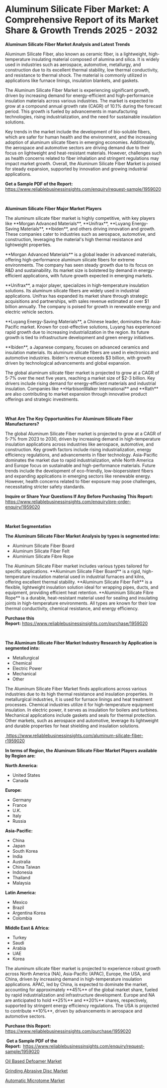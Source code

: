 <p><h1>Aluminum Silicate Fiber Market: A Comprehensive Report of its Market Share & Growth Trends 2025 - 2032</h1></p><p><strong>Aluminum Silicate Fiber Market Analysis and Latest Trends</strong></p>
<p><p>Aluminum Silicate Fiber, also known as ceramic fiber, is a lightweight, high-temperature insulating material composed of alumina and silica. It is widely used in industries such as aerospace, automotive, metallurgy, and construction due to its excellent thermal stability, low thermal conductivity, and resistance to thermal shock. The material is commonly utilized in applications like furnace linings, insulation blankets, and gaskets.</p><p>The Aluminum Silicate Fiber Market is experiencing significant growth, driven by increasing demand for energy-efficient and high-performance insulation materials across various industries. The market is expected to grow at a compound annual growth rate (CAGR) of 10.1% during the forecast period. This growth is fueled by advancements in manufacturing technologies, rising industrialization, and the need for sustainable insulation solutions.</p><p>Key trends in the market include the development of bio-soluble fibers, which are safer for human health and the environment, and the increasing adoption of aluminum silicate fibers in emerging economies. Additionally, the aerospace and automotive sectors are driving demand due to their focus on lightweight and heat-resistant materials. However, challenges such as health concerns related to fiber inhalation and stringent regulations may impact market growth. Overall, the Aluminum Silicate Fiber Market is poised for steady expansion, supported by innovation and growing industrial applications.</p></p>
<p><strong>Get a Sample PDF of the Report:&nbsp;</strong> <a href="https://www.reliablebusinessinsights.com/enquiry/request-sample/1959020?utm_campaign=1119&utm_medium=2&utm_source=Github&utm_content=ia&utm_term=25012025&utm_id=aluminum-silicate-fiber">https://www.reliablebusinessinsights.com/enquiry/request-sample/1959020</a></p>
<p>&nbsp;</p>
<p><strong>Aluminum Silicate Fiber Major Market Players</strong></p>
<p><p>The aluminum silicate fiber market is highly competitive, with key players like **Morgan Advanced Materials**, **Unifrax**, **Luyang Energy-Saving Materials**, **Ibiden**, and others driving innovation and growth. These companies cater to industries such as aerospace, automotive, and construction, leveraging the material's high thermal resistance and lightweight properties.</p><p>**Morgan Advanced Materials** is a global leader in advanced materials, offering high-performance aluminum silicate fibers for extreme environments. The company has seen steady growth due to its focus on R&D and sustainability. Its market size is bolstered by demand in energy-efficient applications, with future growth expected in emerging markets.</p><p>**Unifrax**, a major player, specializes in high-temperature insulation solutions. Its aluminum silicate fibers are widely used in industrial applications. Unifrax has expanded its market share through strategic acquisitions and partnerships, with sales revenue estimated at over $1 billion annually. The company is poised for growth in renewable energy and electric vehicle sectors.</p><p>**Luyang Energy-Saving Materials**, a Chinese leader, dominates the Asia-Pacific market. Known for cost-effective solutions, Luyang has experienced rapid growth due to increasing industrialization in the region. Its future growth is tied to infrastructure development and green energy initiatives.</p><p>**Ibiden**, a Japanese company, focuses on advanced ceramics and insulation materials. Its aluminum silicate fibers are used in electronics and automotive industries. Ibiden's revenue exceeds $3 billion, with growth driven by technological advancements and global expansion.</p><p>The global aluminum silicate fiber market is projected to grow at a CAGR of 5-7% over the next five years, reaching a market size of $2-3 billion. Key drivers include rising demand for energy-efficient materials and industrial insulation. Companies like **HarbisonWalker International** and **Rath** are also contributing to market expansion through innovative product offerings and strategic investments.</p></p>
<p>&nbsp;</p>
<p><strong>What Are The Key Opportunities For Aluminum Silicate Fiber Manufacturers?</strong></p>
<p><p>The global Aluminum Silicate Fiber market is projected to grow at a CAGR of 5-7% from 2023 to 2030, driven by increasing demand in high-temperature insulation applications across industries like aerospace, automotive, and construction. Key growth factors include rising industrialization, energy efficiency regulations, and advancements in fiber technology. Asia-Pacific dominates the market due to rapid industrialization, while North America and Europe focus on sustainable and high-performance materials. Future trends include the development of eco-friendly, low-biopersistent fibers and expanding applications in emerging sectors like renewable energy. However, health concerns related to fiber exposure may pose challenges, necessitating stricter safety standards.</p></p>
<p><strong>Inquire or Share Your Questions If Any Before Purchasing This Report:</strong> <a href="https://www.reliablebusinessinsights.com/enquiry/pre-order-enquiry/1959020?utm_campaign=1119&utm_medium=2&utm_source=Github&utm_content=ia&utm_term=25012025&utm_id=aluminum-silicate-fiber">https://www.reliablebusinessinsights.com/enquiry/pre-order-enquiry/1959020</a></p>
<p>&nbsp;</p>
<p><strong>Market Segmentation</strong></p>
<p><strong>The Aluminum Silicate Fiber Market Analysis by types is segmented into:</strong></p>
<p><ul><li>Aluminum Silicate Fiber Board</li><li>Aluminum Silicate Fiber Felt</li><li>Aluminium Silicate Fibre Rope</li></ul></p>
<p><p>The Aluminum Silicate Fiber market includes various types tailored for specific applications. **Aluminum Silicate Fiber Board** is a rigid, high-temperature insulation material used in industrial furnaces and kilns, offering excellent thermal stability. **Aluminum Silicate Fiber Felt** is a flexible, lightweight insulation solution ideal for wrapping pipes, ducts, and equipment, providing efficient heat retention. **Aluminium Silicate Fibre Rope** is a durable, heat-resistant material used for sealing and insulating joints in high-temperature environments. All types are known for their low thermal conductivity, chemical resistance, and energy efficiency.</p></p>
<p><strong>Purchase this Report:&nbsp;</strong><a href="https://www.reliablebusinessinsights.com/purchase/1959020?utm_campaign=1119&utm_medium=2&utm_source=Github&utm_content=ia&utm_term=25012025&utm_id=aluminum-silicate-fiber">https://www.reliablebusinessinsights.com/purchase/1959020</a></p>
<p>&nbsp;</p>
<p><strong>The Aluminum Silicate Fiber Market Industry Research by Application is segmented into:</strong></p>
<p><ul><li>Metallurgical</li><li>Chemical</li><li>Electric Power</li><li>Mechanical</li><li>Other</li></ul></p>
<p><p>The Aluminum Silicate Fiber Market finds applications across various industries due to its high thermal resistance and insulation properties. In metallurgical industries, it is used for furnace linings and heat treatment processes. Chemical industries utilize it for high-temperature equipment insulation. In electric power, it serves as insulation for boilers and turbines. Mechanical applications include gaskets and seals for thermal protection. Other markets, such as aerospace and automotive, leverage its lightweight and durable properties for heat shielding and insulation solutions.</p></p>
<p><a href="https://www.reliablebusinessinsights.com/aluminum-silicate-fiber-r1959020?utm_campaign=1119&utm_medium=2&utm_source=Github&utm_content=ia&utm_term=25012025&utm_id=aluminum-silicate-fiber">&nbsp;https://www.reliablebusinessinsights.com/aluminum-silicate-fiber-r1959020</a></p>
<p><strong>In terms of Region, the Aluminum Silicate Fiber Market Players available by Region are:</strong></p>
<p>
    <p> <strong> North America: </strong>
        <ul>
            <li>United States</li>
            <li>Canada</li>
        </ul>
        </p> 
    <p> <strong> Europe: </strong>
        <ul>
            <li>Germany</li>
            <li>France</li>
            <li>U.K.</li>
            <li>Italy</li>
            <li>Russia</li>
        </ul>
        </p> 
    <p> <strong> Asia-Pacific: </strong>
        <ul>
            <li>China</li>
            <li>Japan</li>
            <li>South Korea</li>
            <li>India</li>
            <li>Australia</li>
            <li>China Taiwan</li>
            <li>Indonesia</li>
            <li>Thailand</li>
            <li>Malaysia</li>
        </ul>
        </p> 
    <p> <strong> Latin America: </strong>
        <ul>
            <li>Mexico</li>
            <li>Brazil</li>
            <li>Argentina Korea</li>
            <li>Colombia</li>
        </ul>
        </p> 
    <p> <strong> Middle East & Africa: </strong>
        <ul>
            <li>Turkey</li>
            <li>Saudi</li>
            <li>Arabia</li>
            <li>UAE</li>
            <li>Korea</li>
        </ul>
    </p>
    </p>
<p><p>The aluminum silicate fiber market is projected to experience robust growth across North America (NA), Asia-Pacific (APAC), Europe, the USA, and China, driven by increasing demand in high-temperature insulation applications. APAC, led by China, is expected to dominate the market, accounting for approximately **45%** of the global market share, fueled by rapid industrialization and infrastructure development. Europe and NA are anticipated to hold **25%** and **20%** shares, respectively, supported by stringent energy efficiency regulations. The USA is projected to contribute **10%**, driven by advancements in aerospace and automotive sectors.</p></p>
<p><strong>Purchase this Report: </strong><a href="https://www.reliablebusinessinsights.com/purchase/1959020?utm_campaign=1119&utm_medium=2&utm_source=Github&utm_content=ia&utm_term=25012025&utm_id=aluminum-silicate-fiber">https://www.reliablebusinessinsights.com/purchase/1959020</a></p>
<p>&nbsp;<strong>Get a Sample PDF of the Report:&nbsp;&nbsp;</strong><a href="https://www.reliablebusinessinsights.com/enquiry/request-sample/1959020?utm_campaign=1119&utm_medium=2&utm_source=Github&utm_content=ia&utm_term=25012025&utm_id=aluminum-silicate-fiber">https://www.reliablebusinessinsights.com/enquiry/request-sample/1959020</a></p>
<p><strong></strong></p>
<p><p><a href="https://github.com/irfadac/Market-Research-Report-List-5/blob/main/oil-based-defoamer-market.md?utm_campaign=1119&utm_medium=2&utm_source=Github&utm_content=ia&utm_term=25012025&utm_id=aluminum-silicate-fiber">Oil Based Defoamer Market</a></p><p><a href="https://github.com/namvartiffer/Market-Research-Report-List-1/blob/main/grinding-abrasive-disc-market.md?utm_campaign=1119&utm_medium=2&utm_source=Github&utm_content=ia&utm_term=25012025&utm_id=aluminum-silicate-fiber">Grinding Abrasive Disc Market</a></p><p><a href="https://github.com/lynlynyusay/Market-Research-Report-List-1/blob/main/automatic-microtome-market.md?utm_campaign=1119&utm_medium=2&utm_source=Github&utm_content=ia&utm_term=25012025&utm_id=aluminum-silicate-fiber">Automatic Microtome Market</a></p></p>